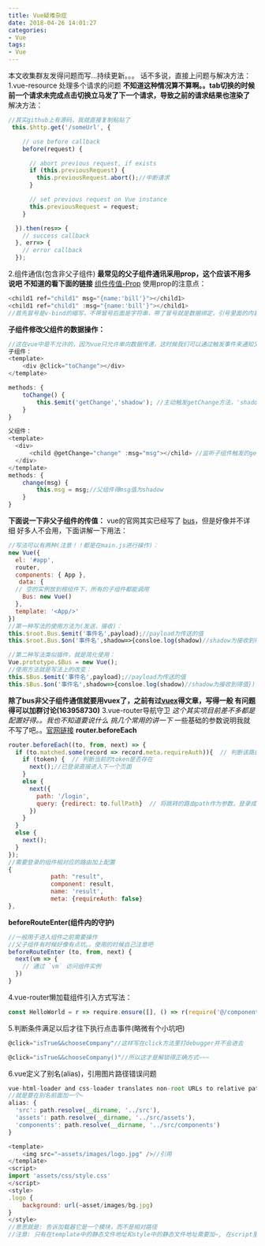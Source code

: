 ```yaml
---
title: Vue疑难杂症
date: 2018-04-26 14:01:27
categories:
- Vue
tags:
- Vue
---
```

本文收集群友发得问题而写...持续更新。。。
话不多说，直接上问题与解决方法：
1.vue-resource 处理多个请求的问题 
**不知道这种情况算不算啊。。tab切换的时候 前一个请求未完成点击切换立马发了下一个请求，导致之前的请求结果也渲染了**
解决方法：
```JavaScript
//其实github上有源码，我就直接复制粘贴了
 this.$http.get('/someUrl', {

    // use before callback
    before(request) {

      // abort previous request, if exists
      if (this.previousRequest) {
        this.previousRequest.abort();//中断请求
      }

      // set previous request on Vue instance
      this.previousRequest = request;
    }

  }).then(res=> {
    // success callback
  }, err=> {
    // error callback
  });
```
2.组件通信(包含非父子组件)
**最常见的父子组件通讯采用prop，这个应该不用多说吧 不知道的看下面的链接**
[组件传值-Prop](https://cn.vuejs.org/v2/guide/components.html#Prop)
使用prop的注意点：
```JavaScript
<child1 ref="child1" msg="{name:'bill'}"></child1>
<child1 ref="child1" :msg="{name:'bill'}"></child1>
//首先冒号是v-bind的缩写，不带冒号后面是字符串，带了冒号就是数据绑定，引号里面的内容是变量或者表达式, 组件内不能修改props的值
```
**子组件修改父组件的数据操作：**
```JavaScript
//这在vue中是不允许的，因为vue只允许单向数据传递，这时候我们可以通过触发事件来通知父组件改变数据，从而达到改变子组件数据的目的.
子组件：
<template>
    <div @click="toChange"></div>
</template>

methods: {
    toChange() {
        this.$emit('getChange','shadow'); //主动触发getChange方法，'shadow'为向父组件传递的数据
    }
}

父组件：
<template>
  <div>
      <child @getChange="change" :msg="msg"></child> //监听子组件触发的getChange事件,然后调用change方法
  </div>
</template>
methods: {
    change(msg) {
        this.msg = msg;//父组件得msg值为shadow
    }
}
```
**下面说一下非父子组件的传值：**
vue的官网其实已经写了 [bus](https://cn.vuejs.org/v2/guide/components.html#非父子组件的通信)，但是好像并不详细 好多人不会用，下面讲解一下用法：
```JavaScript
//写法可以有两种(注意！！都是在main.js进行操作)：
new Vue({
  el: '#app',
  router,
  components: { App },
   data: {
  // 空的实例放到根组件下，所有的子组件都能调用
    Bus: new Vue()
  },
  template: '<App/>'
})
//第一种写法的使用方法为(发送，接收)：
this.$root.Bus.$emit('事件名',payload);//payload为传送的值
this.$root.Bus.$on('事件名',shadow=>{consloe.log(shadow)//shadow为接收到得值})

//第二种写法类似插件，就是简化使用：
Vue.prototype.$Bus = new Vue();
//使用方法就是写法上的改变：
this.$Bus.$emit('事件名',payload);//payload为传送的值
this.$Bus.$on('事件名',shadow=>{consloe.log(shadow)//shadow为接收到得值})
```
**除了bus非父子组件通信就要用vuex了，之前有过[vuex](https://shadownc.github.io/2018/01/17/%E5%85%B3%E4%BA%8EVuex/)得文章，写得一般 有问题得可以加群讨论(163958730)**
3.vue-router导航守卫
*这个其实项目前差不多都是配置好得。。我也不知道要说什么 挑几个常用的讲一下*
一些基础的参数说明我就不写了吧。。[官网链接](https://router.vuejs.org/zh-cn/advanced/navigation-guards.html)
**router.beforeEach**
```JavaScript
router.beforeEach((to, from, next) => {
  if (to.matched.some(record => record.meta.requireAuth)){  // 判断该路由是否需要登录权限
    if (token) {  // 判断当前的token是否存在
      next();//已登录直接进入下一个页面
    }
    else {
      next({
        path: '/login',
        query: {redirect: to.fullPath}  // 将跳转的路由path作为参数，登录成功后跳转到该路由
      })
    }
  }
  else {
    next();
  }
});
//需要登录的组件相对应的路由加上配置
{
            path: "result",
            component: result,
            name: 'result',
            meta: {requireAuth: false}
},
```
**beforeRouteEnter(组件内的守护)**
```JavaScript
//一般用于进入组件之前需要操作
//父子组件有时候好像有点坑。。使用的时候自己注意吧
beforeRouteEnter (to, from, next) {
  next(vm => {
    // 通过 `vm` 访问组件实例
  })
}
```
4.vue-router懒加载组件引入方式写法：
```JavaScript
const HelloWorld = r => require.ensure([], () => r(require('@/components/HelloWorld')), 'Home');
```
5.判断条件满足以后才往下执行点击事件(略微有个小坑吧)
```JavaScript
@click="isTrue&&chooseCompany"//这样写在click方法里打debugger并不会进去

@click="isTrue&&chooseCompany()"//所以这才是解锁得正确方式~~~
```
6.vue定义了别名(alias)，引用图片路径错误问题
```JavaScript
vue-html-loader and css-loader translates non-root URLs to relative paths. In order to treat it like a module path, prefix it with ~
//就是要在别名前面加一个~
alias: {
  'src': path.resolve(__dirname, '../src'),
  'assets': path.resolve(__dirname, '../src/assets'),
  'components': path.resolve(__dirname, '../src/components')
}

<template>
    <img src="~assets/images/logo.jpg" />//引用
</template>
<script>
import 'assets/css/style.css'
</script>
<style>
.logo {
    background: url(~asset/images/bg.jpg)
}
</style>
//意思就是: 告诉加载器它是一个模块，而不是相对路径
//注意: 只有在template中的静态文件地址和style中的静态文件地址需要加~, 在script里的, 别名定义成什么就写什么.
```